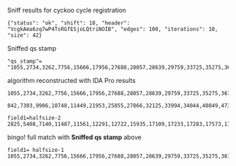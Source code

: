 Sniff results for cyckoo cycle registration

``` {"status": "ok", "shift": 18, "header": "VcgkAma6zq7wP4TsRGfESjoLQtriNOIB", "edges": 100, "iterations": 10, "size": 42} ```

Sniffed qs stamp
``` 
"qs_stamp"=
"1055,2734,3262,7756,15666,17956,27688,28057,28639,29759,33725,35275,36753,39425,41710,44088,47644,51482,52448,61818,62288,66538,70865,73490,76109,83455,84614,86199,86668,88357,89142,95198,99867,116711,124301,127355,131246,135837,135847,138330,156483,158728|842,7303,9906,10748,11449,21953,25855,27866,32125,33994,34044,40849,47336,47406,48225,49289,56751,66609,66888,75470,75836,76701,77976,78907,79007,82556,98894,100402,102265,110358,111657,116452,117648,121955,124571,130488,130702,137660,140621,144116,144484,150194|3004,5134,5741,6884,9703,11542,12043,13844,23061,23326,25894,27747,37092,40529,44901,48346,56208,61498,61717,70342,72206,74497,75908,79234,80279,92992,96441,97631,101822,106326,108915,109482,112894,113932,114151,115021,115440,119392,120920,127291,128675,149741|2660,3755,3943,4557,18451,22382,24540,26222,29335,37462,37637,46507,48801,49998,58344,60950,75992,78338,78584,80400,82003,86347,89196,92053,92198,92800,95927,102781,102878,107289,108044,108105,110513,110527,113163,117523,123259,124985,129297,132658,137030,154411|305,1234,3614,5278,11953,13461,18370,26837,27526,30256,30397,44710,46684,52496,52730,53605,56066,56955,58076,66128,75608,79988,80458,88027,92689,101533,102906,105108,106448,107324,108220,110054,111621,113453,123149,125012,128528,131047,131355,131410,144236,145496|600,6928,8966,10141,11086,11419,11595,16598,16911,20282,21636,24984,41192,41712,45616,49088,54214,58317,60209,67899,72120,73517,75927,76477,80670,83551,86592,89905,90016,93695,93732,95054,96736,97852,106258,106954,116807,123578,128366,129357,131034,156917|2719,5693,23855,27990,29912,30762,35619,40061,43052,48619,50509,54636,55217,59090,59636,66107,69430,70555,71927,77162,79409,81520,83656,86388,89778,99031,104690,107451,110122,112589,117364,121445,126359,128675,129613,130182,132437,132547,134095,136037,138523,153451|1537,10315,12167,12879,13638,16757,17604,21288,23670,26737,28576,31343,33883,37416,38637,42583,52963,64457,68469,68503,74572,75841,83600,88912,92459,98223,102472,104749,107236,107386,112605,116836,121000,122648,127349,131050,131818,140135,141053,141804,142778,149645|2358,6031,10150,15717,18303,20079,31616,33302,35879,39697,41029,47603,51680,66922,67834,71286,73957,74732,75222,78912,83144,83211,83800,84841,85401,86733,89973,91357,93620,94625,108743,112611,113367,116434,120854,123605,126009,127495,128662,133922,145801,146746|3321,10920,13469,16121,18383,20707,22051,29598,31156,31758,36694,40011,40892,42502,42710,44662,49517,51477,53063,66147,68372,69938,73058,74537,75073,80443,81434,85167,93631,98557,110055,110498,110736,111213,115880,119835,122621,125119,128336,130069,133377,143216"
```

algorithm reconstructed with IDA Pro results
```  
1055,2734,3262,7756,15666,17956,27688,28057,28639,29759,33725,35275,36753,39425,41710,44088,47644,51482,52448,61818,62288,66538,70865,73490,76109,83455,84614,86199,86668,88357,89142,95198,99867,116711,124301,127355,131246,135837,135847,138330,156483,158728
```
```
842,7303,9906,10748,11449,21953,25855,27866,32125,33994,34044,40849,47336,47406,48225,49289,56751,66609,66888,75470,75836,76701,77976,78907,79007,82556,98894,100402,102265,110358,111657,116452,117648,121955,124571,130488,130702,137660,140621,144116,144484,150194
```

```
field1=halfsize-2
2825,5408,7140,11487,11561,12291,12722,15935,17109,17233,17283,17573,17965,22083,23461,23592,25128,27153,28471,30901,32688,34400,34573,35652,39607,42924,45836,46075,49992,51054,51400,53288,58603,59032,59095,61342,61708,64189,65258,65543,65587,73043|1741,2238,6740,7351,7902,10643,10727,12414,12467,12668,13218,13492,16821,18829,22717,24774,24969,25387,26278,30576,36425,36557,36951,38260,41227,43226,43570,44420,44623,45134,45502,46269,46571,47970,50036,56391,57834,64471,67659,69994,70403,75658|1957,2432,5875,7881,8789,10932,11515,12842,13625,17199,18749,20739,20880,20960,21535,23153,23805,23829,26078,26142,27157,28782,35056,35822,39235,39833,42630,49342,50260,50674,52819,56270,56400,60411,60464,60593,60905,61408,67122,71803,76678,78587|4117,5141,7367,9039,12107,13076,13950,14553,15268,17247,17739,17819,19301,22380,23428,28386,32566,34578,34754,36273,37588,37809,38509,39521,40150,40337,46335,50000,51372,56448,56472,56676,61226,64238,68051,68117,68119,68745,70772,73817,78059,78480|2185,3998,5353,7829,11141,13787,13922,14424,16034,17554,21000,23358,24399,25183,26089,26398,28441,30200,30320,32199,33216,34071,37654,38501,41127,46963,47644,48682,51773,52276,54044,55936,56670,57283,57454,57686,57913,58625,59436,62096,62844,68139|266,483,6499,7275,9513,12941,13795,14184,15689,18396,18436,19522,21931,22544,22806,24481,28111,28732,29089,29574,30036,32235,32331,32582,36698,39181,41907,42674,49927,51402,54962,56962,58353,65062,66425,66680,67249,67817,69061,69864,70911,77797|4302,4308,4509,5658,6259,6876,7352,8376,11407,11751,12996,21282,22868,28095,28219,28229,30931,31128,31301,31361,32423,41053,42135,45082,45928,45981,46460,46837,47022,48123,48670,48822,49334,49654,50271,51574,52079,57848,57962,59875,61822,68116|2817,5584,9294,10696,12217,13019,18057,20927,21970,25463,26321,28409,30733,34346,34633,34848,38591,39007,40044,40229,40779,42998,44097,44242,44861,44993,45538,46726,47849,47910,47948,52004,52616,52953,60844,61022,61800,63869,65143,66346,67080,77134|1664,3303,3323,5166,5568,6797,7019,8400,11023,14740,16968,17977,20604,24194,30721,32427,33200,33877,35508,38813,39723,41656,42234,42893,45467,47098,47365,48164,51479,56304,56945,57771,58324,59090,64628,65533,66347,66504,67957,70298,75238,80682|1839,3178,6157,6166,7763,7867,8537,10472,10877,12561,14207,15322,17708,23561,25317,26577,31425,32220,32619,32710,35183,35390,38238,41232,42515,45544,48571,52283,52511,53175,55850,57700,58269,62742,63208,63658,65334,65484,67961,69910,71402,71631
```

bingo! full match with <b>Sniffed qs stamp</b> above
```
field1= halfsize-1
1055,2734,3262,7756,15666,17956,27688,28057,28639,29759,33725,35275,36753,39425,41710,44088,47644,51482,52448,61818,62288,66538,70865,73490,76109,83455,84614,86199,86668,88357,89142,95198,99867,116711,124301,127355,131246,135837,135847,138330,156483,158728|1816,2351,8939,11247,12578,18775,20498,27327,29479,37816,40703,51600,56898,60013,66299,67628,67708,76611,78465,80612,85827,88650,90609,91510,94774,94923,99421,104750,106346,107817,108790,111628,117513,121522,121974,127415,128323,128551,129174,129227,131809,137080|10401,13828,16414,17250,20038,22338,26440,32058,32335,35476,48189,50003,58013,59313,62340,62666,63172,65318,65715,72489,73676,74144,76684,77316,78753,80641,89767,91427,96186,97744,99648,102231,107743,111939,114762,121326,130331,131713,134705,135091,140227,150168|7257,10313,11064,11751,14713,16733,16796,22030,24441,24640,27339,30889,39036,40011,43702,50424,51636,54015,56088,56460,59680,60142,63270,75624,77926,82580,87085,87510,91723,92215,92404,102070,103472,107260,115922,117371,117506,134178,136313,147656,151449,152216|1736,2589,3690,15024,15032,18624,27883,28942,30014,30839,33367,33580,41548,42779,44007,52535,58326,59097,65010,66967,73177,74121,78170,79401,87567,87653,95356,103562,103981,105707,106107,107458,108200,109600,109833,109998,115473,119227,124369,136196,138682,139244|1187,1710,3631,7701,17028,21198,23705,24743,25183,27940,44681,45675,45989,46101,46315,47714,54328,55222,56232,58055,60938,61461,63271,69120,69771,80276,80659,83778,92186,94984,101472,102723,103943,105004,105972,111047,114301,123612,124204,130478,132006,151903|1827,9476,12269,14681,17225,17379,22975,24700,26380,28823,32205,36319,45770,46223,48732,48738,54763,66847,73904,75975,76269,77105,78826,79191,85392,86824,92082,94141,98350,98985,100363,102494,106396,109731,110065,114710,122921,125216,128503,132032,132741,135318|675,1864,3451,7209,8510,12760,18234,21781,25286,27225,27678,33143,35439,42812,46022,48280,60811,64066,67246,72014,72898,74905,86689,92036,92998,98009,100988,101619,102841,105598,108212,109382,115550,116546,116932,123192,126178,129003,129308,131418,134981,142457|1244,6291,7267,8349,11042,19975,20288,23084,25671,25884,30275,41325,43608,52670,53834,54061,56185,65603,66536,67205,82811,90803,92886,93830,106308,109806,112667,113496,115406,123266,125438,125618,127112,128582,137072,140932,140933,143911,143959,150322,151655,155652|1286,4874,6541,7124,12795,15893,17476,22609,34883,35625,42362,44859,51342,52029,53850,56065,56815,59289,59818,68451,78508,87240,87982,88327,89872,92099,92793,93303,102401,108524,109771,114033,115323,118126,122586,124888,132896,136012,137076,141909,143402,155546
```
